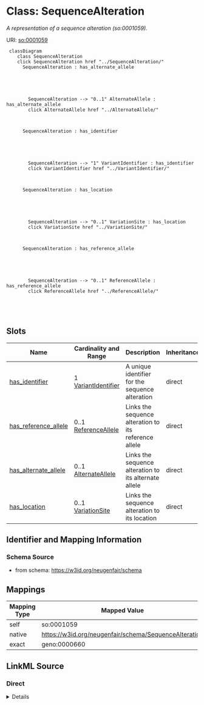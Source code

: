 

# Class: SequenceAlteration 


_A representation of a sequence alteration (so:0001059)._





URI: [so:0001059](http://purl.obolibrary.org/obo/SO_0001059)





```mermaid
 classDiagram
    class SequenceAlteration
    click SequenceAlteration href "../SequenceAlteration/"
      SequenceAlteration : has_alternate_allele
        
          
    
        
        
        SequenceAlteration --> "0..1" AlternateAllele : has_alternate_allele
        click AlternateAllele href "../AlternateAllele/"
    

        
      SequenceAlteration : has_identifier
        
          
    
        
        
        SequenceAlteration --> "1" VariantIdentifier : has_identifier
        click VariantIdentifier href "../VariantIdentifier/"
    

        
      SequenceAlteration : has_location
        
          
    
        
        
        SequenceAlteration --> "0..1" VariationSite : has_location
        click VariationSite href "../VariationSite/"
    

        
      SequenceAlteration : has_reference_allele
        
          
    
        
        
        SequenceAlteration --> "0..1" ReferenceAllele : has_reference_allele
        click ReferenceAllele href "../ReferenceAllele/"
    

        
      
```




<!-- no inheritance hierarchy -->


## Slots

| Name | Cardinality and Range | Description | Inheritance |
| ---  | --- | --- | --- |
| [has_identifier](has_identifier.md) | 1 <br/> [VariantIdentifier](VariantIdentifier.md) | A unique identifier for the sequence alteration | direct |
| [has_reference_allele](has_reference_allele.md) | 0..1 <br/> [ReferenceAllele](ReferenceAllele.md) | Links the sequence alteration to its reference allele | direct |
| [has_alternate_allele](has_alternate_allele.md) | 0..1 <br/> [AlternateAllele](AlternateAllele.md) | Links the sequence alteration to its alternate allele | direct |
| [has_location](has_location.md) | 0..1 <br/> [VariationSite](VariationSite.md) | Links the sequence alteration to its location | direct |










## Identifier and Mapping Information






### Schema Source


* from schema: https://w3id.org/neugenfair/schema




## Mappings

| Mapping Type | Mapped Value |
| ---  | ---  |
| self | so:0001059 |
| native | https://w3id.org/neugenfair/schema/SequenceAlteration |
| exact | geno:0000660 |






## LinkML Source

<!-- TODO: investigate https://stackoverflow.com/questions/37606292/how-to-create-tabbed-code-blocks-in-mkdocs-or-sphinx -->

### Direct

<details>
```yaml
name: SequenceAlteration
description: A representation of a sequence alteration (so:0001059).
from_schema: https://w3id.org/neugenfair/schema
exact_mappings:
- geno:0000660
attributes:
  has_identifier:
    name: has_identifier
    description: A unique identifier for the sequence alteration.
    from_schema: https://w3id.org/neugenfair/schema
    rank: 1000
    slot_uri: sio:000674
    domain_of:
    - SequenceAlteration
    range: VariantIdentifier
    required: true
  has_reference_allele:
    name: has_reference_allele
    description: Links the sequence alteration to its reference allele.
    from_schema: https://w3id.org/neugenfair/schema
    rank: 1000
    slot_uri: geno:0000385
    domain_of:
    - SequenceAlteration
    range: ReferenceAllele
    required: false
  has_alternate_allele:
    name: has_alternate_allele
    description: Links the sequence alteration to its alternate allele.
    from_schema: https://w3id.org/neugenfair/schema
    rank: 1000
    slot_uri: geno:0000382
    domain_of:
    - SequenceAlteration
    range: AlternateAllele
    required: false
  has_location:
    name: has_location
    description: Links the sequence alteration to its location.
    from_schema: https://w3id.org/neugenfair/schema
    rank: 1000
    slot_uri: faldo:location
    domain_of:
    - SequenceAlteration
    range: VariationSite
    required: false
class_uri: so:0001059

```
</details>

### Induced

<details>
```yaml
name: SequenceAlteration
description: A representation of a sequence alteration (so:0001059).
from_schema: https://w3id.org/neugenfair/schema
exact_mappings:
- geno:0000660
attributes:
  has_identifier:
    name: has_identifier
    description: A unique identifier for the sequence alteration.
    from_schema: https://w3id.org/neugenfair/schema
    rank: 1000
    slot_uri: sio:000674
    alias: has_identifier
    owner: SequenceAlteration
    domain_of:
    - SequenceAlteration
    range: VariantIdentifier
    required: true
  has_reference_allele:
    name: has_reference_allele
    description: Links the sequence alteration to its reference allele.
    from_schema: https://w3id.org/neugenfair/schema
    rank: 1000
    slot_uri: geno:0000385
    alias: has_reference_allele
    owner: SequenceAlteration
    domain_of:
    - SequenceAlteration
    range: ReferenceAllele
    required: false
  has_alternate_allele:
    name: has_alternate_allele
    description: Links the sequence alteration to its alternate allele.
    from_schema: https://w3id.org/neugenfair/schema
    rank: 1000
    slot_uri: geno:0000382
    alias: has_alternate_allele
    owner: SequenceAlteration
    domain_of:
    - SequenceAlteration
    range: AlternateAllele
    required: false
  has_location:
    name: has_location
    description: Links the sequence alteration to its location.
    from_schema: https://w3id.org/neugenfair/schema
    rank: 1000
    slot_uri: faldo:location
    alias: has_location
    owner: SequenceAlteration
    domain_of:
    - SequenceAlteration
    range: VariationSite
    required: false
class_uri: so:0001059

```
</details>